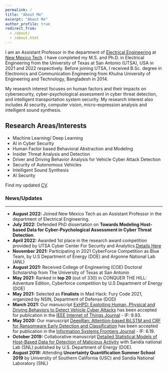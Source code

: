```yaml
---
permalink: /
title: "About Me"
excerpt: "About Me"
author_profile: true
redirect_from: 
  - /about/
  - /about.html
---
```

I am an Assistant Professor in the department of [Electrical Engineering](https://www.nmt.edu/academics/eleceng/) at [New Mexico Tech](https://www.nmt.edu/). I have completed my M.S. and Ph.D. in Electrical Engineering from the University of Texas at San Antonio (UTSA), USA in 2021 and 2022 respectively. Before joining UTSA, I received B.Sc. degree in Electronics and Communication Engineering from Khulna University of Engineering and Technology, Bangladesh in 2014. 

My research interest focuses on human factors and their impacts on cybersecurity, cyber-psychological assessment in cyber threat detection, and intelligent transportation system security. My research interest also includes AI security, computer vision, micro-expression analysis and intelligent sound synthesis. 

## Research Areas/Interests 

* Machine Learning/ Deep Learning
* AI in Cyber Security
* Human Factor based Behavioral Abstraction and Modeling
* Insider Threat Analysis and Detection
* Driver and Driving Behavior Analysis for Vehicle Cyber Attack Detection
* Security of Autonomous Vehicles
* Intelligent Sound Synthesis
* AI Security

Find my updated [CV](http://krishna0709.github.io/files/CV_Krishna_Roy.pdf).


### News/Updates
-----------------------------------------
*	<b>August 2022:</b> Joined New Mexico Tech as an Assistant Professor in the department of Electrical Engineering.
*	<b>July 2022:</b> Defended PhD dissertation on <b>Towards Modeling Host-based Data for Cyber-Psychological Assessment in Cyber Threat Detection</b>.
*	<b>April 2022:</b> Awarded 1st place in the research award competition provided by UTSA Cyber Center For Security and Analytics.[Details Here](https://twitter.com/utsacybercenter/status/1509529216852836356?s=20&t=yUdsgV1Kiag2y5Np6ICFVA)
*	<b>November 2021:</b> Participating in 2021 CyberForce Competition as Blue Team, by U.S Department of Energy (DOE) and Argonne National Lab (ANL) 
* <b>August 2021:</b> Received College of Engineering (COE) Doctoral Scholarship from The University of Texas at San Antonio
*	<b>May 2021:</b> Ranked in <b>top 20</b> (out of 330) in CONQUER THE HILL: Adventure Edition, Cyberforce competition by U.S Department of Energy (DOE)
*	<b>May 2021:</b> Selected as <b>Finalists</b> in Mad Hack: Fury Code 2021, organized by NSIN, Department of Defense (DOD)
*	<b>March 2021:</b> Our manuscript [ExHPD: Exploiting Human, Physical and Driving Behaviors to Detect Vehicle Cyber Attacks](https://ieeexplore.ieee.org/document/9392004) has been accepted for publication in the [IEEE Internet of Things Journal](https://ieee-iotj.org/) - IF: 9.93.
*	<b>May 2020:</b> Our manuscript [DeepRan: Attention-based BiLSTM and CRF for Ransomware Early Detection and Classification](https://link.springer.com/article/10.1007/s10796-020-10017-4) has been accepted for publication in the [Information Systems Frontiers Journal](https://www.springer.com/journal/10796) - IF: 6.19.
*	<b>October 2019:</b> Collaborative manuscript [Detailed Statistical Models of Host-Based Data for Detection of Malicious Activity](https://www.osti.gov/servlets/purl/1570095) with Sandia national Lab (SNL) published by U.S. Department of Energy (DOE).
* <b>August 2019:</b> Attending <b>Uncertainty Quantification Summer School 2019</b> by University of Southern California (USC) and Sandia National Laboratory (SNL)

